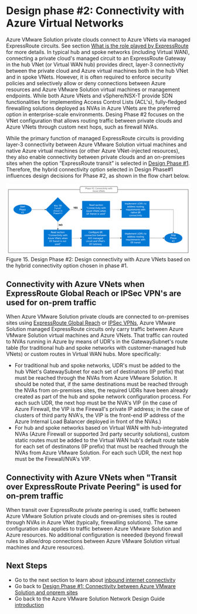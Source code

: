 # Design phase #2: Connectivity with Azure Virtual Networks
Azure VMware Solution private clouds connect to Azure VNets via managed ExpressRoute circuits. See section [What is the role played by ExpressRoute](avs-networking-basics.md#what-is-the-role-played-by-expressroute) for more details. In typical hub and spoke networks (including Virtual WAN), connecting a private cloud's managed circuit to an ExpressRoute Gateway in the hub VNet (or Virtual WAN hub) provides direct, layer-3 connectivity between the private cloud and Azure virtual machines both in the hub VNet and in spoke VNets. However, it is often required to enforce security policies and selectively allow or deny connections between Azure resources and Azure VMware Solution virtual machines or management endpoints. While both Azure VNets and vSphere/NSX-T provide SDN functionalities for implementing Access Control Lists (ACL's), fully-fledged firewalling solutions deployed as NVAs in Azure VNets are the preferred option in enterprise-scale environments. Desing Phase #2 focuses on the VNet configuration that allows routing traffic between private clouds and Azure VNets through custom next hops, such as firewall NVAs.

While the primary function of managed ExpressRoute circuits is providing layer-3 connectivity between Azure VMware Solution virtual machines and native Azure virtual machines (or other Azure VNet-injected resources), they also enable connectivity between private clouds and an on-premises sites when the option “ExpressRoute transit” is selected in [Design Phase #1](onprem-connectivity.md). Therefore, the hybrid connectivity option selected in Design Phase#1 influences design decisions for Phase #2, as shown in the flow chart below.
  
![figure15](media/figure15.png) 
Figure 15. Design Phase #2: Design connectivity with Azure VNets based on the hybrid connectivity option chosen in phase #1.

## Connectivity with Azure VNets when ExpressRoute Global Reach or IPSec VPN's are used for on-prem traffic
When Azure VMware Solution private clouds are connected to on-premises sites using [ExpressRoute Global Reach](onprem-connectivity.md#expressroute-global-reach) or [IPSec VPNs](onprem-connectivity.md#ipsec-vpns), Azure VMware Solution managed ExpressRoute circuits only carry traffic between Azure VMware Solution virtual machines and Azure VNets. That traffic can routed to NVAs running in Azure by means of UDR's in the GatewaySubnet's route table (for traditional hub and spoke networks with customer-managed hub VNets) or custom routes in Virtual WAN hubs. More specifically:

- For traditional hub and spoke networks, UDR's must be added to the hub VNet's GatewaySubnet for each set of destinatons (IP prefix) that must be reached through the NVAs from Azure VMware Solution. It should be noted that, if the same destinations must be reached through the NVAs from on-premises sites, the required UDRs have been already created as part of the hub and spoke network configuration process. For each such UDR, the next hop must be the NVA's VIP (in the case of Azure Firewall, the VIP is the Firewall's private IP address; in the case of clusters of third party NVA's, the VIP is the front-end IP address of the Azure Internal Load Balancer deployed in front of the NVAs.)    
- For hub and spoke networks based on Virtual WAN with hub-integrated NVAs (Azure Firewall or supported 3rd party security solutions), custom static routes must be added to the Virtual WAN hub's default route table for each set of destinatons (IP prefix) that must be reached through the NVAs from Azure VMware Solution. For each such UDR, the next hop must be the Firewall/NVA's VIP.

## Connectivity  with Azure VNets when "Transit over ExpressRoute Private Peering" is used for on-prem traffic 
When transit over ExpressRoute private peering is used, traffic between Azure VMware Solution private clouds and on-premises sites is routed through NVAs in Azure VNet (typically, firewalling solutions). The same configuration also applies to traffic between Azure VMware Solution and Azure resources. No additional configuration is neeeded (beyond firewall rules to allow/drop connections between Azure VMware Solution virtual machines and Azure resources). 

## Next Steps
- Go to the next section to learn about [inbound internet connectivity](internet-inbound-connectivity.md)
- Go back to [Design Phase #1: Connectivity between Azure VMware Solution and onprem sites](onprem-connectivity.md)
- Go back to the Azure VMware Solution Network Design Guide [introduction](readme.md)
